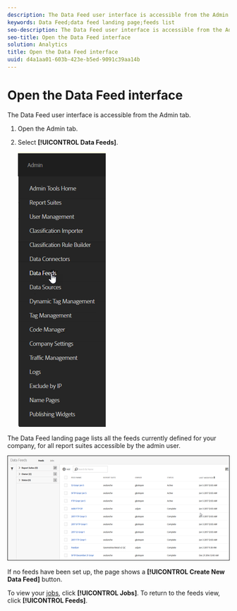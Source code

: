 ```yaml
---
description: The Data Feed user interface is accessible from the Admin tab.
keywords: Data Feed;data feed landing page;feeds list
seo-description: The Data Feed user interface is accessible from the Admin tab.
seo-title: Open the Data Feed interface
solution: Analytics
title: Open the Data Feed interface
uuid: d4a1aa01-603b-423e-b5ed-9091c39aa14b
---
```


# Open the Data Feed interface

The Data Feed user interface is accessible from the Admin tab.

1. Open the Admin tab.
1. Select **[!UICONTROL Data Feeds]**.

   ![Experience Cloud Menu](assets/AdminMenu.png)

The Data Feed landing page lists all the feeds currently defined for your company, for all report suites accessible by the admin user. 

![List of data feeds](assets/feeds.png)

If no feeds have been set up, the page shows a **[!UICONTROL Create New Data Feed]** button. 

To view your [jobs](../../../export/analytics-data-feed/c-data-feed-actions/t-feed-job-history.md#task_0D05F2D1B41B4E4A95B570DC78014480), click **[!UICONTROL Jobs]**. To return to the feeds view, click **[!UICONTROL Feeds]**.